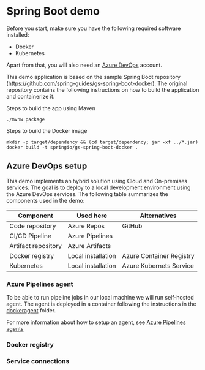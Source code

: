 # Spring Boot demo

Before you start, make sure you have the following required software installed:
* Docker
* Kubernetes

Apart from that, you will also need an [Azure DevOps](https://dev.azure.com) account. 

This demo application is based on the sample Spring Boot repository (https://github.com/spring-guides/gs-spring-boot-docker). The original repository contains the following instructions on how to build the application and containerize it.

Steps to build the app using Maven
```
./mvnw package
```
Steps to build the Docker image
```
mkdir -p target/dependency && (cd target/dependency; jar -xf ../*.jar)
docker build -t springio/gs-spring-boot-docker .
```

## Azure DevOps setup
This demo implements an hybrid solution using Cloud and On-premises services. The goal is to deploy to a local development environment using the Azure DevOps services. The following table summarizes the components used in the demo:

| Component | Used here | Alternatives |
| --- | --- | --- |
| Code repository | Azure Repos | GitHub |
| CI/CD Pipeline | Azure Pipelines | |
| Artifact repository | Azure Artifacts | |
| Docker registry | Local installation | Azure Container Registry |
| Kubernetes | Local installation | Azure Kubernets Service |

### Azure Pipelines agent
To be able to run pipeline jobs in our local machine we will run self-hosted agent. The agent is deployed in a container following the instructions in the [dockeragent](dockeragent) folder.

For more information about how to setup an agent, see [Azure Pipelines agents](https://docs.microsoft.com/en-us/azure/devops/pipelines/agents/agents?view=azure-devops&tabs=browser)

### Docker registry

### Service connections
